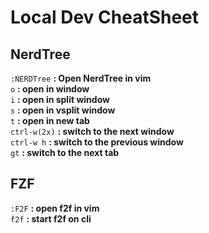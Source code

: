 # Local Dev CheatSheet

## NerdTree

`:NERDTree` **:  Open NerdTree in vim**<br />
`o` **:  open in window**<br />
`i` **:  open in split window**<br />
`s` **:  open in vsplit window**<br />
`t` **:  open in new tab**<br />
`ctrl-w(2x)` **:  switch to the next window**<br />
`ctrl-w h` **:  switch to the previous window**<br />
`gt` **:  switch to the next tab**<br />

## FZF

`:F2F` **:  open f2f in vim**<br />
`f2f` **:  start f2f on cli**<br />
